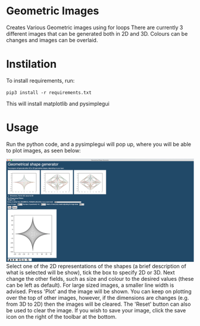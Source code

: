# Geometric Images
Creates Various Geometric images using for loops
There are currently 3 different images that can be generated both in 2D and 3D. Colours can be changes and images can be overlaid.

# Instilation
To install requirements, run:

`pip3 install -r requirements.txt`

This will install matplotlib and pysimplegui
# Usage
Run the python code, and a pysimplegui will pop up, where you will be able to plot images, as seen below:

<img src="/resources/GUI example.png">
Select one of the 2D representations of the shapes (a brief description of what is selected will be show), tick the box to specify 2D or 3D. Next change the other fields, such as size and colour to the desired values (these can be left as default). For large sized images, a smaller line width is advised.
Press 'Plot' and the image will be shown. You can keep on plotting over the top of other images, however, if the dimensions are changes (e.g. from 3D to 2D) then the images will be cleared. The 'Reset' button can also be used to clear the image.
If you wish to save your image, click the save icon on the right of the toolbar at the bottom.

